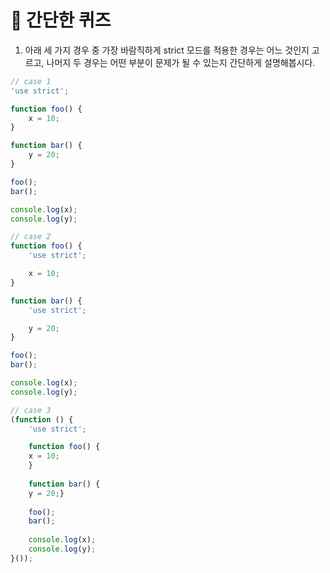 # 📝 간단한 퀴즈
1. 아래 세 가지 경우 중 가장 바람직하게 strict 모드를 적용한 경우는 어느 것인지 고르고, 나머지 두 경우는 어떤 부분이 문제가 될 수 있는지 간단하게 설명해봅시다.

```javascript
// case 1
'use strict';

function foo() {
    x = 10;
}

function bar() {
    y = 20;
}

foo();
bar();

console.log(x);
console.log(y);
```

```javascript
// case 2
function foo() {
    'use strict';

    x = 10;
}

function bar() {
    'use strict';

    y = 20;
}

foo();
bar();

console.log(x);
console.log(y);
```

```javascript
// case 3
(function () {
    'use strict';

    function foo() {
    x = 10;
    }
    
    function bar() {
    y = 20;}
    
    foo();
    bar();
    
    console.log(x);
    console.log(y); 
}());
```